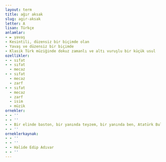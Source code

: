 ```yaml
---
layout: term
title: ağır aksak
slug: agir-aksak
letter: A
lisan: Türkçe
anlamlar:
- ► yavaş
- Kesintili, düzensiz bir biçimde olan
- Yavaş ve düzensiz bir biçimde
- Klasik Türk müziğinde dokuz zamanlı ve altı vuruşlu bir küçük usul
ozellikler:
- - sıfat
- - sıfat
  - mecaz
- - sıfat
  - mecaz
  - zarf
- - sıfat
  - mecaz
  - zarf
  - isim
  - müzik
ornekler:
- - ''
- - ''
- - Bir elinde baston, bir yanında teyzem, bir yanında ben, Atatürk Bulvarı’nı ağır aksak, fıstıki makam yürüyerek çıktık.
- - ''
orneklerkaynak:
- - ''
- - ''
- - Halide Edip Adıvar
- - ''
---
```

